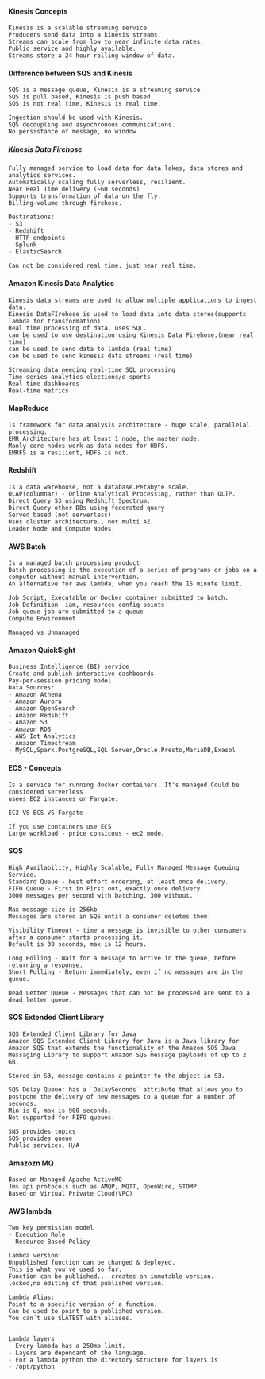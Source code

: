 #### Kinesis Concepts

    Kinesis is a scalable streaming service
    Producers send data into a kinesis streams.
    Streams can scale from low to near infinite data rates.
    Public service and highly available.
    Streams store a 24 hour rolling window of data.

#### Difference between SQS and Kinesis

    SQS is a message queue, Kinesis is a streaming service.
    SQS is pull based, Kinesis is push based.
    SQS is not real time, Kinesis is real time.

    Ingestion should be used with Kinesis.
    SQS decoupling and asynchronous communications.
    No persistance of message, no window

##### Kinesis Data Firehose

    Fully managed service to load data for data lakes, data stores and analytics services.
    Automatically scaling fully serverless, resilient. 
    Near Real Time delivery (~60 seconds)
    Supports transformation of data on the fly.
    Billing-volume through firehose.
    
    Destinations:
    - S3
    - Redshift
    - HTTP endpoints
    - Splunk
    - ElasticSearch
    
    Can not be considered real time, just near real time.
    
    
#### Amazon Kinesis Data Analytics

    Kinesis data streams are used to allow multiple applications to ingest data.
    Kinesis DataFIrehose is used to load data into data stores(supports lambda for transformation)
    Real time processing of data, uses SQL.
    can be used to use destination using Kinesis Data Firehose.(near real time)
    can be used to send data to lambda (real time)
    can be used to send kinesis data streams (real time)
    
    Streaming data needing real-time SQL processing
    Time-series analytics elections/e-sports
    Real-time dashboards 
    Real-time metrics

#### MapReduce

    Is framework for data analysis architecture - huge scale, parallelal processing.
    EMR Architecture has at least 1 node, the master node. 
    Manly core nodes work as data nodes for HDFS.
    EMRFS is a resilient, HDFS is not.
    
#### Redshift

    Is a data warehouse, not a database.Petabyte scale.
    OLAP(columnar) - Online Analytical Processing, rather than OLTP. 
    Direct Query S3 using Redshift Spectrum.
    Direct Query other DBs using federated query
    Served based (not serverless)
    Uses cluster architecture., not multi AZ.
    Leader Node and Compute Nodes.

#### AWS Batch

    Is a managed batch processing product
    Batch processing is the execution of a series of programs or jobs on a computer without manual intervention.
    An alternative for aws lambda, when you reach the 15 minute limit.

    Job Script, Executable or Docker container submitted to batch. 
    Job Definition -iam, resources config points
    Job queue job are submitted to a queue
    Compute Environmnet

    Managed vs Unmanaged
    
#### Amazon QuickSight

    Business Intelligence (BI) service
    Create and publish interactive dashboards
    Pay-per-session pricing model
    Data Sources:
    - Amazon Athena
    - Amazon Aurora
    - Amazon OpenSearch
    - Amazon Redshift
    - Amazon S3
    - Amazon RDS
    - AWS Iot Analytics
    - Amazon Timestream
    - MySQL,Spark,PostgreSQL,SQL Server,Oracle,Presto,MariaDB,Exasol
    
#### ECS - Concepts

    Is a service for running docker containers. It's managed.Could be considered serverless
    usees EC2 instances or Fargate.

    EC2 VS ECS VS Fargate

    If you use containers use ECS
    Large workload - price consicous - ec2 mode.
    

#### SQS

    High Availability, Highly Scalable, Fully Managed Message Queuing Service.
    Standard Queue - best effort ordering, at least once delivery.
    FIFO Queue - First in First out, exactly once delivery.
    3000 messages per second with batching, 300 without.

    Max message size is 256kb
    Messages are stored in SQS until a consumer deletes them.

    Visibility Timeout - time a message is invisible to other consumers after a consumer starts processing it.
    Default is 30 seconds, max is 12 hours.

    Long Polling - Wait for a message to arrive in the queue, before returning a response.
    Short Polling - Return immediately, even if no messages are in the queue.

    Dead Letter Queue - Messages that can not be processed are sent to a dead letter queue.

#### SQS Extended Client Library

    SQS Extended Client Library for Java
    Amazon SQS Extended Client Library for Java is a Java library for Amazon SQS that extends the functionality of the Amazon SQS Java Messaging Library to support Amazon SQS message payloads of up to 2 GB.

    Stored in S3, message contains a pointer to the object in S3.

    SQS Delay Queue: has a `DelaySeconds` attribute that allows you to postpone the delivery of new messages to a queue for a number of seconds.
    Min is 0, max is 900 seconds.
    Not supported for FIFO queues.

    SNS provides topics
    SQS provides queue
    Public services, H/A
    
#### Amazozn MQ

    Based on Managed Apache ActiveMQ
    Jms api protocols such as AMQP, MQTT, OpenWire, STOMP.
    Based on Virtual Private Cloud(VPC)

#### AWS lambda
    
    Two key permission model
    - Execution Role
    - Resource Based Policy

    Lambda version: 
    Unpublished function can be changed & deployed.
    This is what you've used so far.
    Function can be published... creates an inmutable version.
    locked,no editing of that published version.

    Lambda Alias:
    Point to a specific version of a function.
    Can be used to point to a published version.
    You can´t use $LATEST with aliases.

    
    Lambda layers
    - Every lambda has a 250mb limit.
    - Layers are dependant of the language.
    - For a lambda python the directory structure for layers is
    - /opt/python
